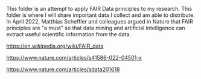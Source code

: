This folder is an attempt to apply FAIR Data principles to my research. This folder is where I will share important data I collect and am able to distribute. In April 2022, Matthias Scheffler and colleagues argued in Nature that FAIR principles are "a must" so that data mining and artificial intelligence can extract useful scientific information from the data.

https://en.wikipedia.org/wiki/FAIR_data

https://www.nature.com/articles/s41586-022-04501-x

https://www.nature.com/articles/sdata201618
